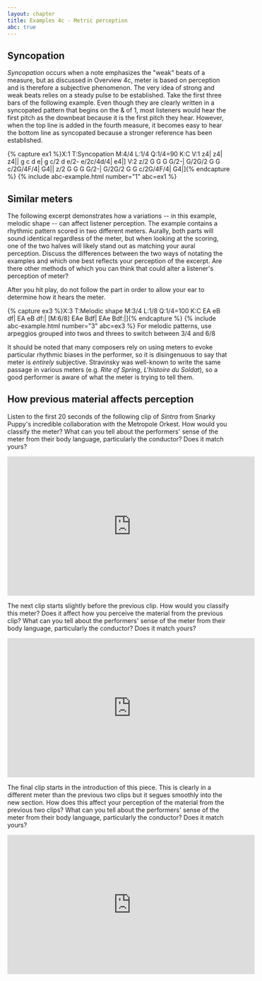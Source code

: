 ```yaml
---
layout: chapter
title: Examples 4c - Metric perception
abc: true
---
```


## Syncopation

*Syncopation* occurs when a note emphasizes the "weak" beats of a measure, but as discussed in Overview 4c, meter is based on perception and is therefore a subjective phenomenon. The very idea of strong and weak beats relies on a steady pulse to be established. Take the first three bars of the following example. Even though they are clearly written in a syncopated pattern that begins on the & of 1, most listeners would hear the first pitch as the downbeat because it is the first pitch they hear. However, when the top line is added in the fourth measure, it becomes easy to hear the bottom line as syncopated because a stronger reference has been established.

{% capture ex1 %}X:1
T:Syncopation
M:4/4
L:1/4
Q:1/4=90
K:C
V:1
z4| z4| z4||
g c d e| g c/2 d e/2- e/2c/4d/4| e4|]
V:2
z/2 G G G G/2-| G/2G/2 G G c/2G/4F/4| G4||
z/2 G G G G/2-| G/2G/2 G G c/2G/4F/4| G4|]{% endcapture %}
{% include abc-example.html number="1" abc=ex1 %}

## Similar meters

The following excerpt demonstrates how a variations -- in this example, melodic shape -- can affect listener perception. The example contains a rhythmic pattern scored in two different meters. Aurally, both parts will sound identical regardless of the meter, but when looking at the scoring, one of the two halves will likely stand out as matching your aural perception. Discuss the differences between the two ways of notating the examples and which one best reflects your perception of the excerpt. Are there other methods of which you can think that could alter a listener's perception of meter?

After you hit play, do not follow the part in order to allow your ear to determine how it hears the meter.

{% capture ex3 %}X:3
T:Melodic shape
M:3/4
L:1/8
Q:1/4=100
K:C
EA eB df| EA eB df:| [M:6/8] EAe Bdf| EAe Bdf:|]{% endcapture %}
{% include abc-example.html number="3" abc=ex3 %}
For melodic patterns, use arpeggios grouped into twos and threes to switch between 3/4 and 6/8

It should be noted that many composers rely on using meters to evoke particular rhythmic biases in the performer, so it is disingenuous to say that meter is *entirely* subjective. Stravinsky was well-known to write the same passage in various meters (e.g. *Rite of Spring*, *L'histoire du Soldat*), so a good performer is aware of what the meter is trying to tell them.

## How previous material affects perception

Listen to the first 20 seconds of the following clip of *Sintra* from Snarky Puppy's incredible collaboration with the Metropole Orkest. How would you classify the meter? What can you tell about the performers' sense of the meter from their body language, particularly the conductor? Does it match yours?

<iframe width="560" height="315" src="https://www.youtube.com/embed/MBAJP-3ebDA?start=138" frameborder="0" allowfullscreen></iframe>

The next clip starts slightly before the previous clip. How would you classify this meter? Does it affect how you perceive the material from the previous clip? What can you tell about the performers' sense of the meter from their body language, particularly the conductor? Does it match yours?

<iframe width="560" height="315" src="https://www.youtube.com/embed/MBAJP-3ebDA?start=126" frameborder="0" allowfullscreen></iframe>

The final clip starts in the introduction of this piece. This is clearly in a different meter than the previous two clips but it segues smoothly into the new section. How does this affect your perception of the material from the previous two clips? What can you tell about the performers' sense of the meter from their body language, particularly the conductor? Does it match yours?

<iframe width="560" height="315" src="https://www.youtube.com/embed/MBAJP-3ebDA?start=47" frameborder="0" allowfullscreen></iframe>